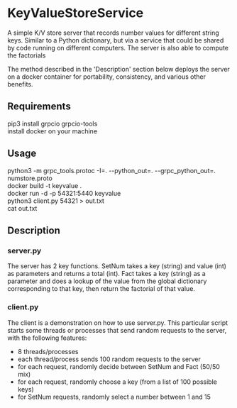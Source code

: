 # KeyValueStoreService
A simple K/V store server that records number values for different string keys. Similar to a Python dictionary, but via a service that could be shared by code running on different computers. The server is also able to compute the factorials

The method described in the 'Description' section below deploys the server on a docker container for portability, consistency, and various other benefits.

## Requirements
pip3 install grpcio grpcio-tools    
install docker on your machine

## Usage
python3 -m grpc_tools.protoc -I=. --python_out=. --grpc_python_out=. numstore.proto   
docker build -t keyvalue .    
docker run -d -p 54321:5440 keyvalue    
python3 client.py 54321 > out.txt   
cat out.txt   

## Description
### server.py   
The server has 2 key functions. SetNum takes a key (string) and value (int) as parameters and returns a total (int). Fact takes a key (string) as a parameter and does a lookup of the value from the global dictionary corresponding to that key, then return the factorial of that value.

### client.py
The client is a demonstration on how to use server.py. This particular script starts some threads or processes that send random requests to the server, with the following features:    
- 8 threads/processes
- each thread/process sends 100 random requests to the server
- for each request, randomly decide between SetNum and Fact (50/50 mix)
- for each request, randomly choose a key (from a list of 100 possible keys)
- for SetNum requests, randomly select a number between 1 and 15


